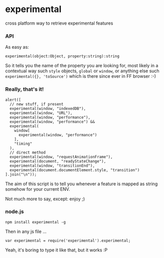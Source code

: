experimental
============

cross platform way to retrieve experimental features


### API
As easy as:

    experimental(object:Object, property:string):string

So it tells you the name of the property you are looking for, most likely in a contextual way such `style` objects, `global` or `window`, or anything else such `experimental({}, 'toSource')` which is there since ever in FF browser :-)


### Really, that's it!

    alert([
      // new stuff, if present
      experimental(window, "indexedDB"),
      experimental(window, "URL"),
      experimental(window, "performance"),
      experimental(window, "performance") &&
      experimental(
        window[
          experimental(window, "performance")
        ],
        "timing"
      ),
      // direct method
      experimental(window, "requestAnimationFrame"),
      experimental(document, "readyStateChange"),
      experimental(window, "transitionEnd"),
      experimental(document.documentElement.style, "transition")
    ].join("\n"));

The aim of this script is to tell you whenever a feature is mapped as string somehow for your current ENV.

Not much more to say, except: enjoy ;)


### node.js

    npm install experimental -g

Then in any js file ...

    var experimental = require('experimental').experimental;

Yeah, it's boring to type it like that, but it works :P